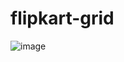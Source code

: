 # flipkart-grid

![image](https://github.com/radagon12/flipkart-grid/assets/92970048/1f663374-568a-45ab-b11e-54510dc8c0a7)


